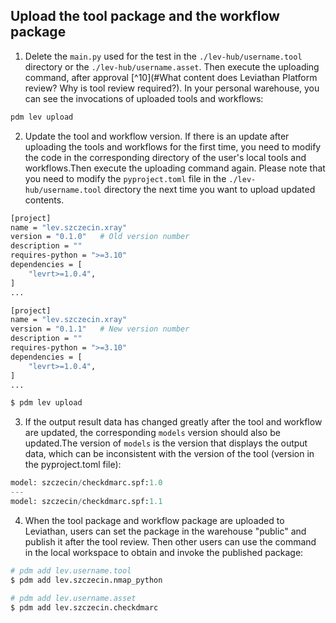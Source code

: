 ## Upload the tool package and the workflow package

1. Delete the `main.py` used for the test in the `./lev-hub/username.tool`  directory or the `./lev-hub/username.asset`.
Then execute the uploading command, after approval [^10](#What content does Leviathan Platform review? Why is tool review required?).
In your personal warehouse, you can see the invocations of uploaded tools and workflows:

```bash
pdm lev upload
```

2. Update the tool and workflow version.
If there is an update after uploading the tools and workflows for the first time, you need to modify the code in the corresponding directory of the user's local tools and workflows.Then execute the uploading command again.
Please note that you need to modify the `pyproject.toml` file in the `./lev-hub/username.tool` directory the next time you want to upload updated contents.

```bash
[project]
name = "lev.szczecin.xray"
version = "0.1.0"	# Old version number
description = ""
requires-python = ">=3.10"
dependencies = [
    "levrt>=1.0.4",
]
...

[project]
name = "lev.szczecin.xray"
version = "0.1.1"	# New version number
description = ""
requires-python = ">=3.10"
dependencies = [
    "levrt>=1.0.4",
]
...

$ pdm lev upload
```

3. If the output result data has changed greatly after the tool and workflow are updated, the corresponding `models` version should also be updated.The version of `models` is the version that displays the output data, which can be inconsistent with the version of the tool (version in the pyproject.toml file):

```python
model: szczecin/checkdmarc.spf:1.0
---
model: szczecin/checkdmarc.spf:1.1
```

4. When the tool package and workflow package are uploaded to Leviathan, users can set the package in the warehouse "public" and publish it after the tool review. Then other users can use the command in the local workspace to obtain and invoke the published package:

```bash
# pdm add lev.username.tool
$ pdm add lev.szczecin.nmap_python

# pdm add lev.username.asset
$ pdm add lev.szczecin.checkdmarc
```
